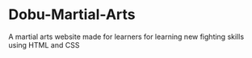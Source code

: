 # Dobu-Martial-Arts
A martial arts website made for learners for learning new fighting skills using HTML and CSS
